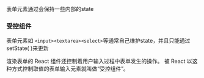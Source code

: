 表单元素通过会保持一些内部的state
### 受控组件
表单元素如 `<input><textarea><select>`等通常自己维护state，并且只能通过setState( )来更新

渲染表单的 React 组件还控制着用户输入过程中表单发生的操作。
被 React 以这种方式控制取值的表单输入元素就叫做“受控组件”。